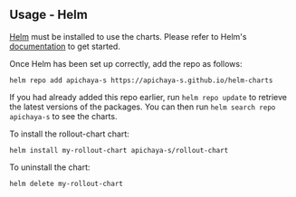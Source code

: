 ## Usage - Helm

[Helm](https://helm.sh) must be installed to use the charts.  Please refer to
Helm's [documentation](https://helm.sh/docs) to get started.

Once Helm has been set up correctly, add the repo as follows:

```
helm repo add apichaya-s https://apichaya-s.github.io/helm-charts
```

If you had already added this repo earlier, run `helm repo update` to retrieve
the latest versions of the packages.  You can then run `helm search repo
apichaya-s` to see the charts.

To install the rollout-chart chart:

```
helm install my-rollout-chart apichaya-s/rollout-chart
```

To uninstall the chart:

```
helm delete my-rollout-chart
```
